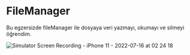 # FileManager

Bu egzersizde fileManager ile dosyaya veri yazmayı, okumayı ve silmeyi öğrendim. 


![Simulator Screen Recording - iPhone 11 - 2022-07-16 at 02 24 18](https://user-images.githubusercontent.com/54503469/179323765-192bde8b-75dd-4232-b3e1-3b3fec60ad13.gif)
